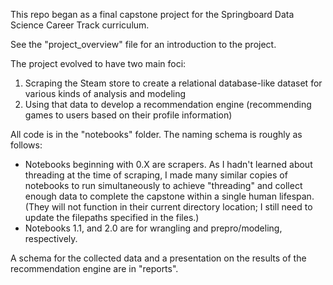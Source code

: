 This repo began as a final capstone project for the Springboard Data Science Career Track curriculum.  

See the "project_overview" file for an introduction to the project.  

The project evolved to have two main foci:  
1. Scraping the Steam store to create a relational database-like dataset for various kinds of analysis and modeling
2. Using that data to develop a recommendation engine (recommending games to users based on their profile information)

All code is in the "notebooks" folder. The naming schema is roughly as follows:  
- Notebooks beginning with 0.X are scrapers. As I hadn't learned about threading at the time of scraping, I made many similar copies of notebooks to run simultaneously to achieve "threading" and collect enough data to complete the capstone within a single human lifespan. (They will not function in their current directory location; I still need to update the filepaths specified in the files.)
- Notebooks 1.1, and 2.0 are for wrangling and prepro/modeling, respectively.

A schema for the collected data and a presentation on the results of the recommendation engine are in "reports".

